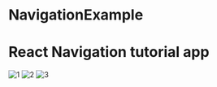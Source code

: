 # NavigationExample

#  React Navigation tutorial app

![1](https://user-images.githubusercontent.com/82408055/140928078-a897545a-46a9-40d4-a337-46c72e9cb283.PNG)
![2](https://user-images.githubusercontent.com/82408055/140928077-32eac080-b1f8-44ba-b90f-2382f389251a.PNG)
![3](https://user-images.githubusercontent.com/82408055/140928071-712d7e8a-a4d8-4968-bd68-16382d6ee4fc.PNG)

 

